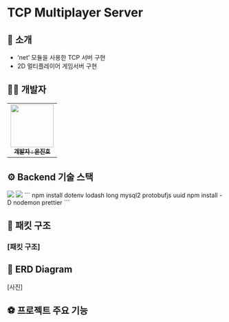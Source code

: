 # TCP Multiplayer Server

## 👋 소개

- ‘net’ 모듈을 사용한 TCP 서버 구현
- 2D 멀티플레이어 게임서버 구현

## 👩‍💻 개발자

<table>
  <tbody>
    <tr>
      <td align="center"><a href="https://github.com/KR-EGOIST"><img src="https://avatars.githubusercontent.com/u/54177070?v=4" width="100px;" alt=""/><br /><sub><b> 개발자 : 윤진호 </b></sub></a><br /></td>
      </tr>
  </tbody>
</table>

## ⚙️ Backend 기술 스택

<img src="https://img.shields.io/badge/node.js-339933?style=for-the-badge&logo=Node.js&logoColor=white">
<img src="https://img.shields.io/badge/mysql-4479A1?style=for-the-badge&logo=mysql&logoColor=white">
```
npm install dotenv lodash long mysql2 protobufjs uuid
npm install -D nodemon prettier
```

## 📄 패킷 구조

### [패킷 구조]

## 📃 ERD Diagram

[사진]

## ⚽ 프로젝트 주요 기능
